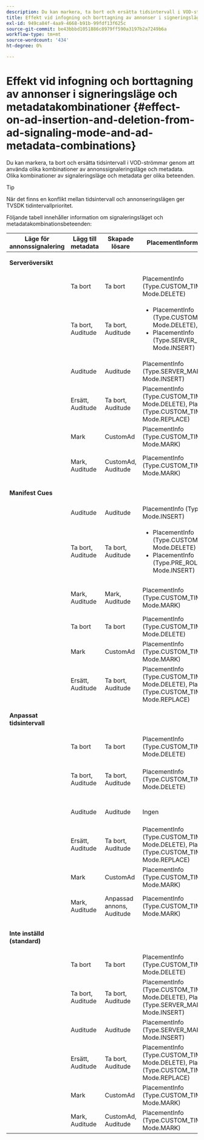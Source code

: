 ```yaml
---
description: Du kan markera, ta bort och ersätta tidsintervall i VOD-strömmar genom att använda olika kombinationer av annonssignaleringsläge och metadata. Olika kombinationer av signaleringsläge och metadata ger olika beteenden.
title: Effekt vid infogning och borttagning av annonser i signeringsläge och metadatakombinationer
exl-id: 949ca84f-4aa9-4668-b91b-99fdf13f625c
source-git-commit: be43bbbd1051886c8979ff590a3197b2a7249b6a
workflow-type: tm+mt
source-wordcount: '434'
ht-degree: 0%

---
```


# Effekt vid infogning och borttagning av annonser i signeringsläge och metadatakombinationer {#effect-on-ad-insertion-and-deletion-from-ad-signaling-mode-and-ad-metadata-combinations}

Du kan markera, ta bort och ersätta tidsintervall i VOD-strömmar genom att använda olika kombinationer av annonssignaleringsläge och metadata. Olika kombinationer av signaleringsläge och metadata ger olika beteenden.

>[!TIP]
>
>När det finns en konflikt mellan tidsintervall och annonseringslägen ger TVSDK tidintervallprioritet.

Följande tabell innehåller information om signaleringsläget och metadatakombinationsbeteenden:

<table id="table_6044AA1ACFA244FA814EA2D0766C6D12"> 
 <thead> 
  <tr> 
   <th class="entry"> Läge för annonssignalering </th> 
   <th class="entry"> Lägg till metadata </th> 
   <th class="entry"> Skapade lösare </th> 
   <th class="entry"><span class="codeph"> PlacementInformation</span> skapad </th> 
   <th class="entry"> Resulterande beteende </th> 
  </tr> 
 </thead>
 <tbody> 
  <tr> 
   <td colname="1"> <p><b>Serveröversikt</b> </p> </td> 
   <td colname="2"> </td> 
   <td colname="3"> </td> 
   <td colname="4"> </td> 
   <td colname="5"> </td> 
  </tr> 
  <tr> 
   <td> </td> 
   <td> Ta bort </td> 
   <td> Ta bort </td> 
   <td><span class="codeph"> PlacementInfo (Type.CUSTOM_TIME_RANGE, Mode.DELETE)</span> </td> 
   <td> Raderade intervall </td> 
  </tr> 
  <tr> 
   <td></td> 
   <td> Ta bort, Auditude </td> 
   <td> Ta bort, Auditude </td> 
   <td> 
    <ul id="ul_E0A2F885E93B4D23A486C37B305E17D8"> 
     <li id="li_D977B398D3904A44AFEC4B05AB0E3340"><span class="codeph"> PlacementInfo (Type.CUSTOM_TIME_RANGE, Mode.DELETE), </span> </li> 
     <li id="li_439886CB38AA46239C2E40352443888A"><span class="codeph"> PlacementInfo (Type.SERVER_MAP, Mode.INSERT)</span> </li> 
    </ul> </td> 
   <td> Intervall borttagna, annonser infogade </td> 
  </tr> 
  <tr> 
   <td></td> 
   <td> Auditude </td> 
   <td> Auditude </td> 
   <td><span class="codeph"> PlacementInfo (Type.SERVER_MAP, Mode.INSERT)</span> </td> 
   <td> Annonser infogade </td> 
  </tr> 
  <tr> 
   <td></td> 
   <td> Ersätt, Auditude </td> 
   <td> Ta bort, Auditude </td> 
   <td><span class="codeph"> PlacementInfo (Type.CUSTOM_TIME_RANGE, Mode.DELETE), PlacementInfo (Type.CUSTOM_TIME_RANGE, Mode.REPLACE)</span> </td> 
   <td> Intervall som ersatts </td> 
  </tr> 
  <tr> 
   <td></td> 
   <td> Mark </td> 
   <td> CustomAd </td> 
   <td><span class="codeph"> PlacementInfo (Type.CUSTOM_TIME_RANGE, Mode.MARK)</span> </td> 
   <td> Markerade intervall </td> 
  </tr> 
  <tr> 
   <td></td> 
   <td> Mark, Auditude </td> 
   <td> CustomAd, Auditude </td> 
   <td><span class="codeph"> PlacementInfo (Type.CUSTOM_TIME_RANGE, Mode.MARK)</span> </td> 
   <td> Markerade intervall, inga annonser infogade </td> 
  </tr> 
  <tr> 
   <td colname="1"> <p><b>Manifest Cues</b> </p> </td> 
   <td colname="2"> </td> 
   <td colname="3"> </td> 
   <td colname="4"> </td> 
   <td colname="5"> </td> 
  </tr> 
  <tr> 
   <td></td> 
   <td> Auditude </td> 
   <td> Auditude </td> 
   <td><span class="codeph"> PlacementInfo (Type.PRE_ROLL, Mode.INSERT)</span> </td> 
   <td> Annonser infogade </td> 
  </tr> 
  <tr> 
   <td></td> 
   <td> Ta bort, Auditude </td> 
   <td> Ta bort, Auditude </td> 
   <td> 
    <ul id="ul_2DD298538E9344B9BAB882485BB57747"> 
     <li id="li_F39A69EFA7ED45C18978A2C462AF7641"><span class="codeph"> PlacementInfo (Type.CUSTOM_TIME_RANGE, Mode.DELETE)</span> </li> 
     <li id="li_8CCDA3B1C63F4BC396F28F443D8C42F8"><span class="codeph"> PlacementInfo (Type.PRE_ROLL, Mode.INSERT)</span> </li> 
    </ul> </td> 
   <td> Intervall borttagna, annonser infogade </td> 
  </tr> 
  <tr> 
   <td></td> 
   <td> Mark, Auditude </td> 
   <td> Mark, Auditude </td> 
   <td><span class="codeph"> PlacementInfo (Type.CUSTOM_TIME_RANGE, Mode.MARK)</span> </td> 
   <td> Markerade intervall, inga annonser infogade </td> 
  </tr> 
  <tr> 
   <td></td> 
   <td> Ta bort </td> 
   <td> Ta bort </td> 
   <td><span class="codeph"> PlacementInfo (Type.CUSTOM_TIME_RANGE, Mode.DELETE)</span> </td> 
   <td> Raderade intervall </td> 
  </tr> 
  <tr> 
   <td></td> 
   <td> Mark </td> 
   <td> CustomAd </td> 
   <td><span class="codeph"> PlacementInfo (Type.CUSTOM_TIME_RANGE, Mode.MARK)</span> </td> 
   <td> Markerade intervall </td> 
  </tr> 
  <tr> 
   <td></td> 
   <td> Ersätt, Auditude </td> 
   <td> Ta bort, Auditude </td> 
   <td><span class="codeph"> PlacementInfo (Type.CUSTOM_TIME_RANGE, Mode.DELETE), PlacementInfo (Type.CUSTOM_TIME_RANGE, Mode.REPLACE)</span> </td> 
   <td> Intervall som ersatts </td> 
  </tr> 
  <tr> 
   <td colname="1"> <p><b>Anpassat tidsintervall</b> </p> </td> 
   <td colname="2"> </td> 
   <td colname="3"> </td> 
   <td colname="4"> </td> 
   <td colname="5"> </td> 
  </tr> 
  <tr> 
   <td></td> 
   <td> Ta bort </td> 
   <td> Ta bort </td> 
   <td><span class="codeph"> PlacementInfo (Type.CUSTOM_TIME_RANGE, Mode.DELETE)</span> </td> 
   <td> Raderade intervall </td> 
  </tr> 
  <tr> 
   <td></td> 
   <td> Ta bort, Auditude </td> 
   <td> Ta bort, Auditude </td> 
   <td><span class="codeph"> PlacementInfo (Type.CUSTOM_TIME_RANGE, Mode.DELETE)</span> </td> 
   <td> Intervall borttagna, inga annonser infogade </td> 
  </tr> 
  <tr> 
   <td></td> 
   <td> Auditude </td> 
   <td> Auditude </td> 
   <td> Ingen </td> 
   <td> Inga annonser har infogats </td> 
  </tr> 
  <tr> 
   <td></td> 
   <td> Ersätt, Auditude </td> 
   <td> Ta bort, Auditude </td> 
   <td><span class="codeph"> PlacementInfo (Type.CUSTOM_TIME_RANGE, Mode.DELETE), PlacementInfo (Type.CUSTOM_TIME_RANGE, Mode.REPLACE)</span> </td> 
   <td> Intervall ersatta med annonser </td> 
  </tr> 
  <tr> 
   <td></td> 
   <td> Mark </td> 
   <td> CustomAd </td> 
   <td><span class="codeph"> PlacementInfo (Type.CUSTOM_TIME_RANGE, Mode.MARK)</span> </td> 
   <td> Markerade intervall </td> 
  </tr> 
  <tr> 
   <td></td> 
   <td> Mark, Auditude </td> 
   <td> Anpassad annons, Auditude </td> 
   <td><span class="codeph"> PlacementInfo (Type.CUSTOM_TIME_RANGE, Mode.MARK)</span> </td> 
   <td> Markerade intervall, inga annonser infogade </td> 
  </tr> 
  <tr> 
   <td colname="1"> <p><b>Inte inställd (standard)</b> </p> </td> 
   <td colname="2"> </td> 
   <td colname="3"> </td> 
   <td colname="4"> </td> 
   <td colname="5"> </td> 
  </tr> 
  <tr> 
   <td></td> 
   <td> Ta bort </td> 
   <td> Ta bort </td> 
   <td><span class="codeph"> PlacementInfo (Type.CUSTOM_TIME_RANGE, Mode.DELETE)</span> </td> 
   <td> Raderade intervall </td> 
  </tr> 
  <tr> 
   <td></td> 
   <td> Ta bort, Auditude </td> 
   <td> Ta bort, Auditude </td> 
   <td><span class="codeph"> PlacementInfo (Type.CUSTOM_TIME_RANGE, Mode.DELETE), PlacementInfo (Type.SERVER_MAP, Mode.INSERT)</span> </td> 
   <td> Intervall borttagna, annonser infogade </td> 
  </tr> 
  <tr> 
   <td></td> 
   <td> Auditude </td> 
   <td> Auditude </td> 
   <td><span class="codeph"> PlacementInfo (Type.SERVER_MAP, Mode.INSERT)</span> </td> 
   <td> Annonser infogade </td> 
  </tr> 
  <tr> 
   <td></td> 
   <td> Ersätt, Auditude </td> 
   <td> Ta bort, Auditude </td> 
   <td><span class="codeph"> PlacementInfo (Type.CUSTOM_TIME_RANGE, Mode.DELETE), PlacementInfo (Type.CUSTOM_TIME_RANGE, Mode.REPLACE)</span> </td> 
   <td> Intervall ersatta med annonser </td> 
  </tr> 
  <tr> 
   <td></td> 
   <td> Mark </td> 
   <td> CustomAd </td> 
   <td><span class="codeph"> PlacementInfo (Type.CUSTOM_TIME_RANGE, Mode.MARK)</span> </td> 
   <td> Markerade intervall </td> 
  </tr> 
  <tr> 
   <td></td> 
   <td> Mark, Auditude </td> 
   <td> CustomAd, Auditude </td> 
   <td><span class="codeph"> PlacementInfo (Type.CUSTOM_TIME_RANGE, Mode.MARK)</span> </td> 
   <td> Markerade intervall </td> 
  </tr> 
 </tbody> 
</table>
